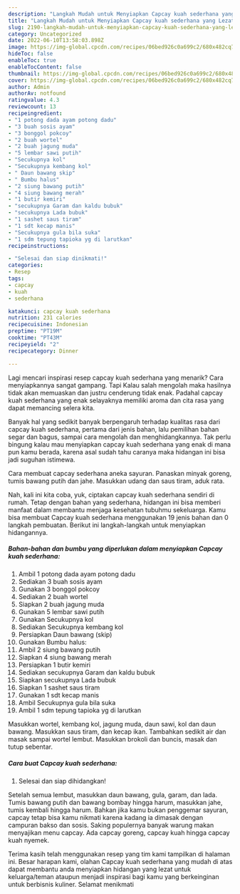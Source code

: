```yaml
---
description: "Langkah Mudah untuk Menyiapkan Capcay kuah sederhana yang Lezat"
title: "Langkah Mudah untuk Menyiapkan Capcay kuah sederhana yang Lezat"
slug: 2190-langkah-mudah-untuk-menyiapkan-capcay-kuah-sederhana-yang-lezat
category: Uncategorized
date: 2022-06-10T13:58:03.898Z
image: https://img-global.cpcdn.com/recipes/06bed926c0a699c2/680x482cq70/capcay-kuah-sederhana-foto-resep-utama.jpg
hideToc: false
enableToc: true
enableTocContent: false
thumbnail: https://img-global.cpcdn.com/recipes/06bed926c0a699c2/680x482cq70/capcay-kuah-sederhana-foto-resep-utama.jpg
cover: https://img-global.cpcdn.com/recipes/06bed926c0a699c2/680x482cq70/capcay-kuah-sederhana-foto-resep-utama.jpg
author: Admin
authorAv: notfound
ratingvalue: 4.3
reviewcount: 13
recipeingredient:
- "1 potong dada ayam potong dadu"
- "3 buah sosis ayam"
- "3 bonggol pokcoy"
- "2 buah wortel"
- "2 buah jagung muda"
- "5 lembar sawi putih"
- "Secukupnya kol"
- "Secukupnya kembang kol"
- " Daun bawang skip"
- " Bumbu halus"
- "2 siung bawang putih"
- "4 siung bawang merah"
- "1 butir kemiri"
- "secukupnya Garam dan kaldu bubuk"
- "secukupnya Lada bubuk"
- "1 sashet saus tiram"
- "1 sdt kecap manis"
- "Secukupnya gula bila suka"
- "1 sdm tepung tapioka yg di larutkan"
recipeinstructions:

- "Selesai dan siap dinikmati!"
categories:
- Resep
tags:
- capcay
- kuah
- sederhana

katakunci: capcay kuah sederhana 
nutrition: 231 calories
recipecuisine: Indonesian
preptime: "PT19M"
cooktime: "PT43M"
recipeyield: "2"
recipecategory: Dinner

---
```



Lagi mencari inspirasi resep capcay kuah sederhana yang menarik? Cara menyiapkannya sangat gampang. Tapi Kalau salah mengolah maka hasilnya tidak akan memuaskan dan justru cenderung tidak enak. Padahal capcay kuah sederhana yang enak selayaknya memiliki aroma dan cita rasa yang dapat memancing selera kita.


Banyak hal yang sedikit banyak berpengaruh terhadap kualitas rasa dari capcay kuah sederhana, pertama dari jenis bahan, lalu pemilihan bahan segar dan bagus, sampai cara mengolah dan menghidangkannya. Tak perlu bingung kalau mau menyiapkan capcay kuah sederhana yang enak di mana pun kamu berada, karena asal sudah tahu caranya maka hidangan ini bisa jadi suguhan istimewa.

Cara membuat capcay sederhana aneka sayuran. Panaskan minyak goreng, tumis bawang putih dan jahe. Masukkan udang dan saus tiram, aduk rata.


Nah, kali ini kita coba, yuk, ciptakan capcay kuah sederhana sendiri di rumah. Tetap dengan bahan yang sederhana, hidangan ini bisa memberi manfaat dalam membantu menjaga kesehatan tubuhmu sekeluarga. Kamu bisa membuat Capcay kuah sederhana menggunakan 19 jenis bahan dan 0 langkah pembuatan. Berikut ini langkah-langkah untuk menyiapkan hidangannya.

<!--inarticleads1-->

##### Bahan-bahan dan bumbu yang diperlukan dalam menyiapkan Capcay kuah sederhana:

1. Ambil 1 potong dada ayam potong dadu
1. Sediakan 3 buah sosis ayam
1. Gunakan 3 bonggol pokcoy
1. Sediakan 2 buah wortel
1. Siapkan 2 buah jagung muda
1. Gunakan 5 lembar sawi putih
1. Gunakan Secukupnya kol
1. Sediakan Secukupnya kembang kol
1. Persiapkan  Daun bawang (skip)
1. Gunakan  Bumbu halus:
1. Ambil 2 siung bawang putih
1. Siapkan 4 siung bawang merah
1. Persiapkan 1 butir kemiri
1. Sediakan secukupnya Garam dan kaldu bubuk
1. Siapkan secukupnya Lada bubuk
1. Siapkan 1 sashet saus tiram
1. Gunakan 1 sdt kecap manis
1. Ambil Secukupnya gula bila suka
1. Ambil 1 sdm tepung tapioka yg di larutkan


Masukkan wortel, kembang kol, jagung muda, daun sawi, kol dan daun bawang. Masukkan saus tiram, dan kecap ikan. Tambahkan sedikit air dan masak sampai wortel lembut. Masukkan brokoli dan buncis, masak dan tutup sebentar. 

<!--inarticleads2-->

##### Cara buat Capcay kuah sederhana:


1. Selesai dan siap dihidangkan!

Setelah semua lembut, masukkan daun bawang, gula, garam, dan lada. Tumis bawang putih dan bawang bombay hingga harum, masukkan jahe, tumis kembali hingga harum. Bahkan jika kamu bukan penggemar sayuran, capcay tetap bisa kamu nikmati karena kadang ia dimasak dengan campuran bakso dan sosis. Saking populernya banyak warung makan menyajikan menu capcay. Ada capcay goreng, capcay kuah hingga capcay kuah nyemek. 

Terima kasih telah menggunakan resep yang tim kami tampilkan di halaman ini. Besar harapan kami, olahan Capcay kuah sederhana yang mudah di atas dapat membantu anda menyiapkan hidangan yang lezat untuk keluarga/teman ataupun menjadi inspirasi bagi kamu yang berkeinginan untuk berbisnis kuliner. Selamat menikmati
